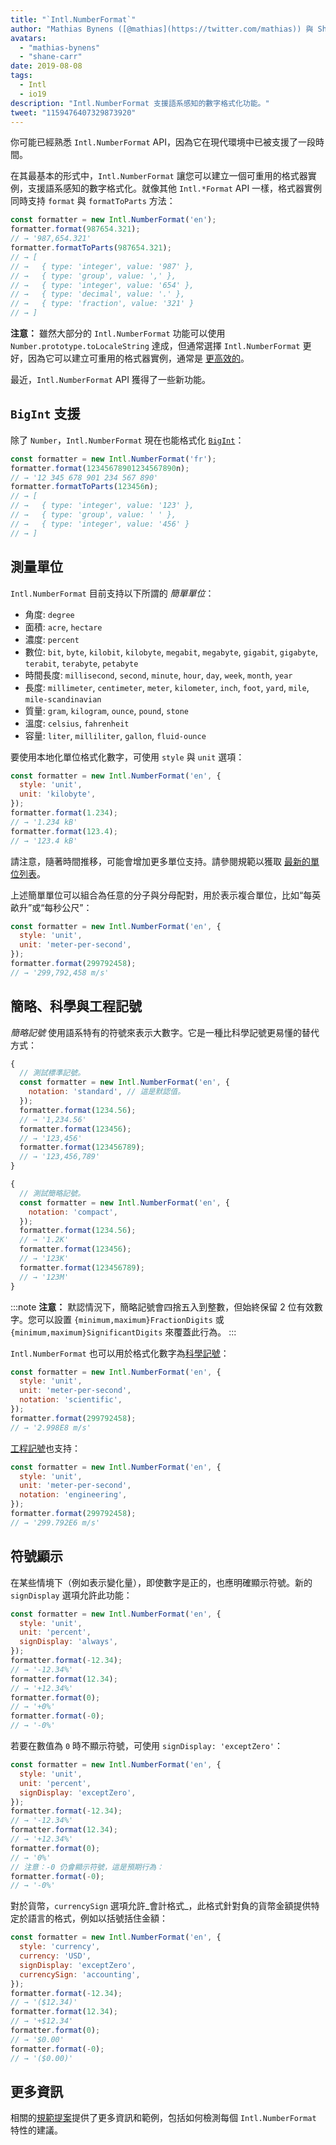 ```yaml
---
title: "`Intl.NumberFormat`"
author: "Mathias Bynens ([@mathias](https://twitter.com/mathias)) 與 Shane F. Carr"
avatars: 
  - "mathias-bynens"
  - "shane-carr"
date: 2019-08-08
tags: 
  - Intl
  - io19
description: "Intl.NumberFormat 支援語系感知的數字格式化功能。"
tweet: "1159476407329873920"
---
```

你可能已經熟悉 `Intl.NumberFormat` API，因為它在現代環境中已被支援了一段時間。

<feature-support chrome="24"
                 firefox="29"
                 safari="10"
                 nodejs="0.12"
                 babel="yes"></feature-support>

在其最基本的形式中，`Intl.NumberFormat` 讓您可以建立一個可重用的格式器實例，支援語系感知的數字格式化。就像其他 `Intl.*Format` API 一樣，格式器實例同時支持 `format` 與 `formatToParts` 方法：

<!--truncate-->
```js
const formatter = new Intl.NumberFormat('en');
formatter.format(987654.321);
// → '987,654.321'
formatter.formatToParts(987654.321);
// → [
// →   { type: 'integer', value: '987' },
// →   { type: 'group', value: ',' },
// →   { type: 'integer', value: '654' },
// →   { type: 'decimal', value: '.' },
// →   { type: 'fraction', value: '321' }
// → ]
```

**注意：** 雖然大部分的 `Intl.NumberFormat` 功能可以使用 `Number.prototype.toLocaleString` 達成，但通常選擇 `Intl.NumberFormat` 更好，因為它可以建立可重用的格式器實例，通常是 [更高效的](/blog/v8-release-76#localized-bigint)。

最近，`Intl.NumberFormat` API 獲得了一些新功能。

## `BigInt` 支援

除了 `Number`，`Intl.NumberFormat` 現在也能格式化 [`BigInt`](/features/bigint)：

```js
const formatter = new Intl.NumberFormat('fr');
formatter.format(12345678901234567890n);
// → '12 345 678 901 234 567 890'
formatter.formatToParts(123456n);
// → [
// →   { type: 'integer', value: '123' },
// →   { type: 'group', value: ' ' },
// →   { type: 'integer', value: '456' }
// → ]
```

<feature-support chrome="76 /blog/v8-release-76#localized-bigint"
                 firefox="no"
                 safari="no"
                 nodejs="no"
                 babel="no"></feature-support>

## 測量單位

`Intl.NumberFormat` 目前支持以下所謂的 _簡單單位_：

- 角度: `degree`
- 面積: `acre`, `hectare`
- 濃度: `percent`
- 數位: `bit`, `byte`, `kilobit`, `kilobyte`, `megabit`, `megabyte`, `gigabit`, `gigabyte`, `terabit`, `terabyte`, `petabyte`
- 時間長度: `millisecond`, `second`, `minute`, `hour`, `day`, `week`, `month`, `year`
- 長度: `millimeter`, `centimeter`, `meter`, `kilometer`, `inch`, `foot`, `yard`, `mile`, `mile-scandinavian`
- 質量: `gram`,  `kilogram`, `ounce`, `pound`, `stone`
- 溫度: `celsius`, `fahrenheit`
- 容量: `liter`, `milliliter`, `gallon`, `fluid-ounce`

要使用本地化單位格式化數字，可使用 `style` 與 `unit` 選項：

```js
const formatter = new Intl.NumberFormat('en', {
  style: 'unit',
  unit: 'kilobyte',
});
formatter.format(1.234);
// → '1.234 kB'
formatter.format(123.4);
// → '123.4 kB'
```

請注意，隨著時間推移，可能會增加更多單位支持。請參閱規範以獲取 [最新的單位列表](https://tc39.es/proposal-unified-intl-numberformat/section6/locales-currencies-tz_proposed_out.html#table-sanctioned-simple-unit-identifiers)。

上述簡單單位可以組合為任意的分子與分母配對，用於表示複合單位，比如“每英畝升”或“每秒公尺”：

```js
const formatter = new Intl.NumberFormat('en', {
  style: 'unit',
  unit: 'meter-per-second',
});
formatter.format(299792458);
// → '299,792,458 m/s'
```

<feature-support chrome="77"
                 firefox="no"
                 safari="no"
                 nodejs="no"
                 babel="no"></feature-support>

## 簡略、科學與工程記號

_簡略記號_ 使用語系特有的符號來表示大數字。它是一種比科學記號更易懂的替代方式：

```js
{
  // 測試標準記號。
  const formatter = new Intl.NumberFormat('en', {
    notation: 'standard', // 這是默認值。
  });
  formatter.format(1234.56);
  // → '1,234.56'
  formatter.format(123456);
  // → '123,456'
  formatter.format(123456789);
  // → '123,456,789'
}

{
  // 測試簡略記號。
  const formatter = new Intl.NumberFormat('en', {
    notation: 'compact',
  });
  formatter.format(1234.56);
  // → '1.2K'
  formatter.format(123456);
  // → '123K'
  formatter.format(123456789);
  // → '123M'
}
```

:::note
**注意：** 默認情況下，簡略記號會四捨五入到整數，但始終保留 2 位有效數字。您可以設置 `{minimum,maximum}FractionDigits` 或 `{minimum,maximum}SignificantDigits` 來覆蓋此行為。
:::

`Intl.NumberFormat` 也可以用於格式化數字為[科學記號](https://en.wikipedia.org/wiki/Scientific_notation)：

```js
const formatter = new Intl.NumberFormat('en', {
  style: 'unit',
  unit: 'meter-per-second',
  notation: 'scientific',
});
formatter.format(299792458);
// → '2.998E8 m/s'
```

[工程記號](https://en.wikipedia.org/wiki/Engineering_notation)也支持：

```js
const formatter = new Intl.NumberFormat('en', {
  style: 'unit',
  unit: 'meter-per-second',
  notation: 'engineering',
});
formatter.format(299792458);
// → '299.792E6 m/s'
```

<feature-support chrome="77"
                 firefox="no"
                 safari="no"
                 nodejs="no"
                 babel="no"></feature-support>

## 符號顯示

在某些情境下（例如表示變化量），即使數字是正的，也應明確顯示符號。新的 `signDisplay` 選項允許此功能：

```js
const formatter = new Intl.NumberFormat('en', {
  style: 'unit',
  unit: 'percent',
  signDisplay: 'always',
});
formatter.format(-12.34);
// → '-12.34%'
formatter.format(12.34);
// → '+12.34%'
formatter.format(0);
// → '+0%'
formatter.format(-0);
// → '-0%'
```

若要在數值為 `0` 時不顯示符號，可使用 `signDisplay: 'exceptZero'`：

```js
const formatter = new Intl.NumberFormat('en', {
  style: 'unit',
  unit: 'percent',
  signDisplay: 'exceptZero',
});
formatter.format(-12.34);
// → '-12.34%'
formatter.format(12.34);
// → '+12.34%'
formatter.format(0);
// → '0%'
// 注意：-0 仍會顯示符號，這是預期行為：
formatter.format(-0);
// → '-0%'
```

對於貨幣，`currencySign` 選項允許_會計格式_，此格式針對負的貨幣金額提供特定於語言的格式，例如以括號括住金額：

```js
const formatter = new Intl.NumberFormat('en', {
  style: 'currency',
  currency: 'USD',
  signDisplay: 'exceptZero',
  currencySign: 'accounting',
});
formatter.format(-12.34);
// → '($12.34)'
formatter.format(12.34);
// → '+$12.34'
formatter.format(0);
// → '$0.00'
formatter.format(-0);
// → '($0.00)'
```

<feature-support chrome="77"
                 firefox="no"
                 safari="no"
                 nodejs="no"
                 babel="no"></feature-support>

## 更多資訊

相關的[規範提案](https://github.com/tc39/proposal-unified-intl-numberformat)提供了更多資訊和範例，包括如何檢測每個 `Intl.NumberFormat` 特性的建議。
